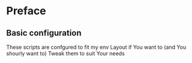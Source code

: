 # Preface

## Basic configuration

These scripts are confgured to fit my env Layout if You want to (and You shourly want to) Tweak them to suit 
Your needs